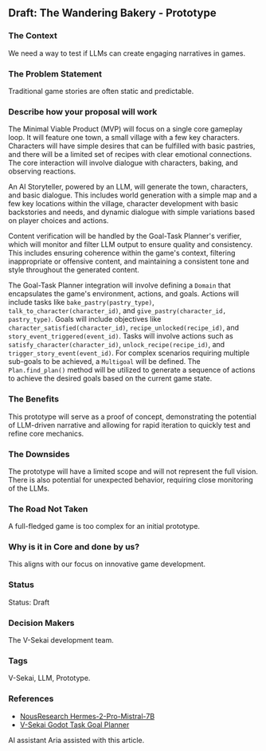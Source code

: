 ## Draft: The Wandering Bakery - Prototype

### The Context

We need a way to test if LLMs can create engaging narratives in games.

### The Problem Statement

Traditional game stories are often static and predictable.

### Describe how your proposal will work

The Minimal Viable Product (MVP) will focus on a single core gameplay loop. It will feature one town, a small village with a few key characters. Characters will have simple desires that can be fulfilled with basic pastries, and there will be a limited set of recipes with clear emotional connections. The core interaction will involve dialogue with characters, baking, and observing reactions.

An AI Storyteller, powered by an LLM, will generate the town, characters, and basic dialogue. This includes world generation with a simple map and a few key locations within the village, character development with basic backstories and needs, and dynamic dialogue with simple variations based on player choices and actions.

Content verification will be handled by the Goal-Task Planner's verifier, which will monitor and filter LLM output to ensure quality and consistency. This includes ensuring coherence within the game's context, filtering inappropriate or offensive content, and maintaining a consistent tone and style throughout the generated content.

The Goal-Task Planner integration will involve defining a `Domain` that encapsulates the game's environment, actions, and goals. Actions will include tasks like `bake_pastry(pastry_type)`, `talk_to_character(character_id)`, and `give_pastry(character_id, pastry_type)`. Goals will include objectives like `character_satisfied(character_id)`, `recipe_unlocked(recipe_id)`, and `story_event_triggered(event_id)`. Tasks will involve actions such as `satisfy_character(character_id)`, `unlock_recipe(recipe_id)`, and `trigger_story_event(event_id)`. For complex scenarios requiring multiple sub-goals to be achieved, a `Multigoal` will be defined. The `Plan.find_plan()` method will be utilized to generate a sequence of actions to achieve the desired goals based on the current game state.

### The Benefits

This prototype will serve as a proof of concept, demonstrating the potential of LLM-driven narrative and allowing for rapid iteration to quickly test and refine core mechanics.

### The Downsides

The prototype will have a limited scope and will not represent the full vision. There is also potential for unexpected behavior, requiring close monitoring of the LLMs.

### The Road Not Taken

A full-fledged game is too complex for an initial prototype.

### Why is it in Core and done by us?

This aligns with our focus on innovative game development.

### Status

Status: Draft

### Decision Makers

The V-Sekai development team.

### Tags

V-Sekai, LLM, Prototype.

### References

- [NousResearch Hermes-2-Pro-Mistral-7B](https://huggingface.co/NousResearch/Hermes-2-Pro-Mistral-7B)
- [V-Sekai Godot Task Goal Planner](https://github.com/V-Sekai/godot-task-goal-planner)

AI assistant Aria assisted with this article.
